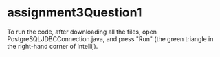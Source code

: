 # assignment3Question1
To run the code, after downloading all the files, open PostgreSQLJDBCConnection.java, and press "Run" (the green triangle in the right-hand corner of Intellij).
